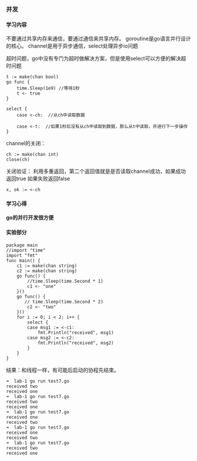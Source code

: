 ### 并发
#### 学习内容
不要通过共享内存来通信，要通过通信来共享内存。
goroutine是go语言并行设计的核心。
channel是用于异步通信，select处理异步io问题

超时问题，go中没有专门为超时做解决方案，但是使用select可以方便的解决超时问题
```
t := make(chan bool)
go func {
    time.Sleep(1e9) //等待1秒
    t <- true
}

select {
    case <-ch:  //从ch中读取数据

    case <-t:  //如果1秒后没有从ch中读取到数据，那么从t中读取，并进行下一步操作
}
```

channel的关闭：

```
ch := make(chan int)
close(ch)
```
关闭验证：
利用多重返回，第二个返回值就是是否读取channel成功，如果成功返回true 如果失败返回false
```
x, ok := <-ch
```

#### 学习心得

**go的并行开发很方便**

#### 实验部分

```
package main
//import "time"
import "fmt"
func main() {
    c1 := make(chan string)
    c2 := make(chan string)
    go func() {
        //time.Sleep(time.Second * 1)
        c1 <- "one"
    }()
    go func() {
       // time.Sleep(time.Second * 2)
        c2 <- "two"
    }()
    for i := 0; i < 2; i++ {
        select {
        case msg1 := <-c1:
            fmt.Println("received", msg1)
        case msg2 := <-c2:
            fmt.Println("received", msg2)
        }
    }
}
```
结果：和线程一样，有可能后启动的协程先结束。

```
➜  lab-1 go run test7.go
received two
received one
➜  lab-1 go run test7.go
received two
received one
➜  lab-1 go run test7.go
received one
received two
➜  lab-1 go run test7.go
received one
received two
➜  lab-1 go run test7.go
received two
received one
```


